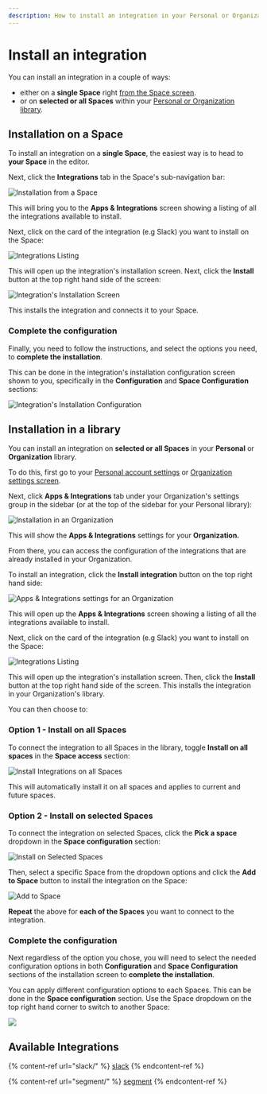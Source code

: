 ```yaml
---
description: How to install an integration in your Personal or Organization library
---
```


# Install an integration

You can install an integration in a couple of ways:

* either on a **single Space** right [from the Space screen](install-an-integration.md#installation-on-a-space).
* or on **selected or all Spaces** within your [Personal or Organization library](install-an-integration.md#installation-in-a-library).

## Installation on a Space

To install an integration on a **single Space**, the easiest way is to head to **your Space** in the editor.

Next, click the **Integrations** tab in the Space's sub-navigation bar:

![Installation from a Space](<../../.gitbook/assets/Space Integrations Tab.png>)

This will bring you to the **Apps & Integrations** screen showing a listing of all the integrations available to install.&#x20;

Next, click on the card of the integration (e.g Slack) you want to install on the Space:

![Integrations Listing](<../../.gitbook/assets/Integrations Listing.png>)

This will open up the integration's installation screen. Next, click the **Install** button at the top right hand side of the screen:

![Integration's Installation Screen](<../../.gitbook/assets/Integration Installation Screen.png>)

This installs the integration and connects it to your Space.

### Complete the configuration

Finally, you need to follow the instructions, and select the options you need, to **complete the installation**.

This can be done in the integration's installation configuration screen shown to you, specifically in the **Configuration** and **Space Configuration** sections:

![Integration's Installation Configuration](<../../.gitbook/assets/Integration Installation Configuration.png>)

## Installation in a library

You can install an integration on **selected or all Spaces** in your **Personal** or **Organization** library.

To do this, first go to your [Personal account settings](../../billing-and-admin/settings/account-settings.md) or [Organization settings screen](../../billing-and-admin/settings/organization-management.md).

Next, click **Apps & Integrations** tab under your Organization's settings group in the sidebar (or at the top of the sidebar for your Personal library):

![Installation in an Organization](<../../.gitbook/assets/Installation in Organization.png>)

This will show the **Apps & Integrations** settings for your **Organization.**

From there, you can access the configuration of the integrations that are already installed in your Organization.

To install an integration, click the **Install integration** button on the top right hand side:

![Apps & Integrations settings for an Organization](<../../.gitbook/assets/Install Integration Organization.png>)

This will open up the **Apps & Integrations** screen showing a listing of all the integrations available to install.&#x20;

Next, click on the card of the integration (e.g Slack) you want to install on the Space:

![Integrations Listing](<../../.gitbook/assets/Integrations Listing (1).png>)

This will open up the integration's installation screen. Then, click the **Install** button at the top right hand side of the screen. This installs the integration in your Organization's library.&#x20;

You can then choose to:

### Option 1 - Install on all Spaces

To connect the integration to all Spaces in the library, toggle **Install on all spaces** in the **Space access** section:

![Install Integrations on all Spaces](<../../.gitbook/assets/Install on all Spaces.png>)

This will automatically install it on all spaces and applies to current and future spaces.

### Option 2 - Install on selected Spaces

To connect the integration on selected Spaces, click the **Pick a space** dropdown in the **Space configuration** section:

![Install on Selected Spaces](<../../.gitbook/assets/Install on selected Spaces.png>)

Then, select a specific Space from the dropdown options and click the **Add to Space** button to install the integration on the Space:

![Add to Space](<../../.gitbook/assets/Add Integration to Space.png>)

**Repeat** the above for **each of the Spaces** you want to connect to the integration.

### Complete the configuration

Next regardless of the option you chose, you will need to select the needed configuration options in both **Configuration** and **Space Configuration** sections of the installation screen to **complete the installation**.

You can apply different configuration options to each Spaces. This can be done in the **Space configuration** section. Use the Space dropdown on the top right hand corner to switch to another Space:

![](<../../.gitbook/assets/Space configuration (1).png>)

## Available Integrations

{% content-ref url="slack/" %}
[slack](slack/)
{% endcontent-ref %}

{% content-ref url="segment/" %}
[segment](segment/)
{% endcontent-ref %}
